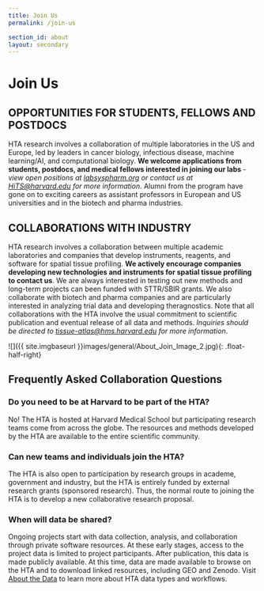 ```yaml
---
title: Join Us
permalink: /join-us

section_id: about
layout: secondary
---
```


# Join Us

## OPPORTUNITIES FOR STUDENTS, FELLOWS AND POSTDOCS

HTA research involves a collaboration of multiple laboratories in the US and Europe, led by leaders in cancer biology, infectious disease, machine learning/AI, and computational biology. **We welcome applications from students, postdocs, and medical fellows interested in joining our labs** - *view open positions at [labsyspharm.org](https://labsyspharm.org/about/opportunities/) or contact us at HiTS@harvard.edu for more information*. Alumni from the program have gone on to exciting careers as assistant professors in European and US universities and in the biotech and pharma industries.  

## COLLABORATIONS WITH INDUSTRY

HTA research involves a collaboration between multiple academic laboratories and companies that develop instruments, reagents, and software for spatial tissue profiling. **We actively encourage companies developing new technologies and instruments for spatial tissue profiling to contact us**. We are always interested in testing out new methods and long-term projects can been funded with STTR/SBIR grants. We also collaborate with biotech and pharma companies and are particularly interested in analyzing trial data and developing theragnostics. Note that all collaborations with the HTA involve the usual commitment to scientific publication and eventual release of all data and methods. *Inquiries should be directed to tissue-atlas@hms.harvard.edu for more information*.

![]({{ site.imgbaseurl }}images/general/About_Join_Image_2.jpg){: .float-half-right}

## Frequently Asked Collaboration Questions

### Do you need to be at Harvard to be part of the HTA?
No! The HTA is hosted at Harvard Medical School but participating research teams come from across the globe. The resources and methods developed by the HTA are available to the entire scientific community.

### Can new teams and individuals join the HTA?
The HTA is also open to participation by research groups in academe, government and industry, but the HTA is entirely funded by external research grants (sponsored research). Thus, the normal route to joining the HTA is to develop a new collaborative research proposal.

### When will data be shared?
Ongoing projects start with data collection, analysis, and collaboration through private software resources. At these early stages, access to the project data is limited to project participants. After publication, this data is made publicly available. At this time, data are made available to browse on the HTA and to download linked resources, including GEO and Zenodo. Visit [About the Data](/data-overview) to learn more about HTA data types and workflows.
